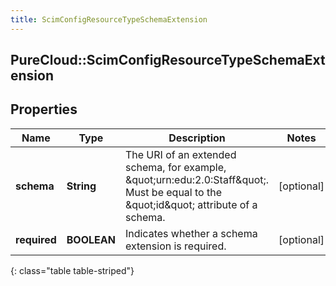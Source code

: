 ```yaml
---
title: ScimConfigResourceTypeSchemaExtension
---
```

## PureCloud::ScimConfigResourceTypeSchemaExtension

## Properties

|Name | Type | Description | Notes|
|------------ | ------------- | ------------- | -------------|
| **schema** | **String** | The URI of an extended schema, for example, \&quot;urn:edu:2.0:Staff\&quot;. Must be equal to the \&quot;id\&quot; attribute of a schema.  | [optional] |
| **required** | **BOOLEAN** | Indicates whether a schema extension is required. | [optional] |
{: class="table table-striped"}


